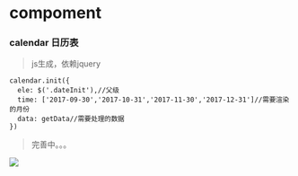 # compoment
### calendar 日历表
>js生成，依赖jquery

    calendar.init({
      ele: $('.dateInit'),//父级
      time: ['2017-09-30','2017-10-31','2017-11-30','2017-12-31']//需要渲染的月份
      data: getData//需要处理的数据
    })

> 完善中。。。

![](/E:/MY-GIT/component/compoment/calendar/date.png)
